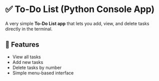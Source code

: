# ✅ To-Do List (Python Console App)

A very simple **To-Do List app** that lets you add, view, and delete tasks directly in the terminal.

## 🚀 Features
- View all tasks
- Add new tasks
- Delete tasks by number
- Simple menu-based interface
